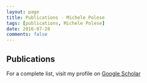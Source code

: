 ```yaml
---
layout: page
title: Publications - Michele Polese
tags: [publications, Michele Polese]
date: 2016-07-28
comments: false
---
```


## Publications
For a complete list, visit my profile on <a href="https://scholar.google.it/citations?user=JmMEy-QAAAAJ&hl=en" target="_blank">Google Scholar</a>